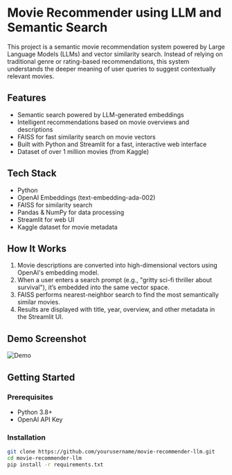 # Movie Recommender using LLM and Semantic Search

This project is a semantic movie recommendation system powered by Large Language Models (LLMs) and vector similarity search. Instead of relying on traditional genre or rating-based recommendations, this system understands the deeper meaning of user queries to suggest contextually relevant movies.

## Features

- Semantic search powered by LLM-generated embeddings
- Intelligent recommendations based on movie overviews and descriptions
- FAISS for fast similarity search on movie vectors
- Built with Python and Streamlit for a fast, interactive web interface
- Dataset of over 1 million movies (from Kaggle)

## Tech Stack

- Python
- OpenAI Embeddings (text-embedding-ada-002)
- FAISS for similarity search
- Pandas & NumPy for data processing
- Streamlit for web UI
- Kaggle dataset for movie metadata

## How It Works

1. Movie descriptions are converted into high-dimensional vectors using OpenAI's embedding model.
2. When a user enters a search prompt (e.g., "gritty sci-fi thriller about survival"), it’s embedded into the same vector space.
3. FAISS performs nearest-neighbor search to find the most semantically similar movies.
4. Results are displayed with title, year, overview, and other metadata in the Streamlit UI.

## Demo Screenshot

![Demo](path/to/your/screenshot.png)

## Getting Started

### Prerequisites

- Python 3.8+
- OpenAI API Key

### Installation

```bash
git clone https://github.com/yourusername/movie-recommender-llm.git
cd movie-recommender-llm
pip install -r requirements.txt
